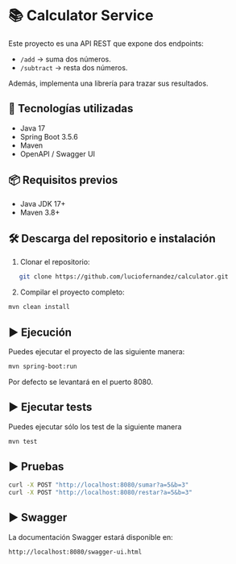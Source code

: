 
# 📚 Calculator Service

Este proyecto es una API REST que expone dos endpoints:

- `/add` → suma dos números.  
- `/subtract` → resta dos números.  

Además, implementa una librería para trazar sus resultados.

## 🚀 Tecnologías utilizadas

- Java 17
- Spring Boot 3.5.6
- Maven
- OpenAPI / Swagger UI

## 📦 Requisitos previos

- Java JDK 17+
- Maven 3.8+

## 🛠️ Descarga del repositorio e instalación

1. Clonar el repositorio:
   
```bash
   git clone https://github.com/luciofernandez/calculator.git
```
 
2. Compilar el proyecto completo:

```bash
mvn clean install
```
   

## ▶️ Ejecución

Puedes ejecutar el proyecto de las siguiente manera:

```bash
mvn spring-boot:run
```

Por defecto se levantará en el puerto 8080.

## ▶️ Ejecutar tests

Puedes ejecutar sólo los test de la siguiente manera

```bash
mvn test
```

## ▶️ Pruebas

```bash
curl -X POST "http://localhost:8080/sumar?a=5&b=3"
curl -X POST "http://localhost:8080/restar?a=5&b=3"
```

## ▶️ Swagger

La documentación Swagger estará disponible en:

```bash
http://localhost:8080/swagger-ui.html
```

